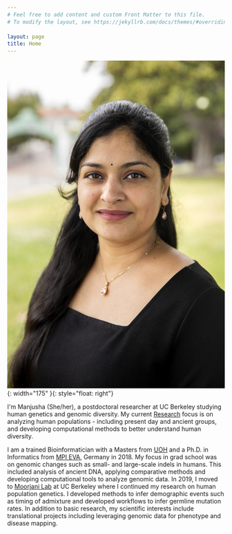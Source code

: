 ```yaml
---
# Feel free to add content and custom Front Matter to this file.
# To modify the layout, see https://jekyllrb.com/docs/themes/#overriding-theme-defaults

layout: page
title: Home
---
```


![My image 1](./files/MC_main.jpg){: width="175" }{: style="float: right"}

I'm Manjusha (She/her), a postdoctoral researcher at UC Berkeley studying human genetics and genomic diversity. My current [Research](/research/) focus is on analyzing human populations - including present day and ancient groups, and developing computational methods to better understand human diversity. <br>

I am a trained Bioinformatician with a Masters from [UOH](https://uohyd.ac.in/) and a Ph.D. in Informatics from [MPI EVA](https://www.eva.mpg.de/index/), Germany in 2018. My focus in grad school was on genomic changes such as small- and large-scale indels in humans. This included analysis of ancient DNA, applying comparative methods and developing computational tools to analyze genomic data. In 2019, I moved to [Moorjani Lab](https://www.moorjanilab.org/) at UC Berkeley where I continued my research on human population genetics. I developed methods to infer demographic events such as timing of admixture and developed workflows to infer germline mutation rates. In addition to basic research, my scientific interests include translational projects including leveraging genomic data for phenotype and disease mapping. <br>

